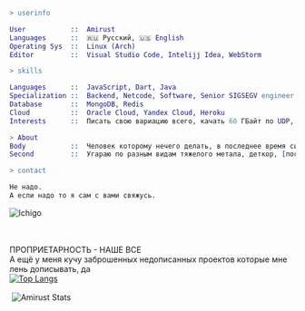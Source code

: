 ```erl
> userinfo

User           ::  Amirust
Languages      ::  🇷🇺 Русский, 🇺🇸 English
Operating Sys  ::  Linux (Arch)
Editor         ::  Visual Studio Code, Intelijj Idea, WebStorm

> skills

Languages      ::  JavaScript, Dart, Java
Specialization ::  Backend, Netcode, Software, Senior SIGSEGV engineer
Database       ::  MongoDB, Redis
Cloud          ::  Oracle Cloud, Yandex Cloud, Heroku
Interests      ::  Писать свою вариацию всего, качать 60 ГБайт по UDP, Сетевые протоколы

> About
Body           ::  Человек которому нечего делать, в последнее время сижу на игле неткода и сетевого программирования, хоть и не могу заявить что являюсь неткодером потому что уровень знаний достаточно маленький, но тем не менее страдаю именно этим.
Second         ::  Угараю по разным видам тяжелого метала, деткор, [пост] блек метал и прочее, если кто-то хочет подсесть на подобное то можете спросить, может что-то посоветую послушать

> contact

Не надо.
А если надо то я сам с вами свяжусь.
```

![Ichigo](https://downloader.disk.yandex.ru/preview/50c1c69fed6b6987b878a530dbad011b572f6565f7dc06363894c2842cfd8cf2/63d491df/QfPk4Mub8J9K30_z_MY3hZ_Dr2TP4wqK_pli0m0B41FV4WsnGuo_0jfjhWCNcHxozB4--S2cSoQiP3nokHYt_A%3D%3D?uid=0&filename=msedge_kPQamO0ria.png&disposition=inline&hash=&limit=0&content_type=image%2Fpng&owner_uid=0&tknv=v2&size=1920x1080)

<br><br>
ПРОПРИЕТАРНОСТЬ - НАШЕ ВСЕ<br>
А ещё у меня кучу заброшенных недописанных проектов которые мне лень дописывать, да<br>
[![Top Langs](https://github-readme-stats.vercel.app/api/top-langs/?username=Amirust&hide=Dockerfile&theme=github_dark)](https://github.com/anuraghazra/github-readme-stats)
<p>&nbsp;<img align="center" src="https://github-readme-stats.vercel.app/api?username=amirust&show_icons=true&locale=en&theme=github_dark" alt="Amirust Stats" /></p>
